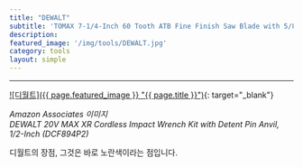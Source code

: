 ```yaml
---
title: "DEWALT"
subtitle: 'TOMAX 7-1/4-Inch 60 Tooth ATB Fine Finish Saw Blade with 5/8-Inch DMK Arbor'
description:
featured_image: '/img/tools/DEWALT.jpg'
category: tools
layout: simple
---
```


***

[![디월트]({{ page.featured_image }} "{{ page.title }}")](https://amzn.to/3cnY6Fu){: target="_blank"}

*Amazon Associates 이미지*<br>
*DEWALT 20V MAX XR Cordless Impact Wrench Kit with Detent Pin Anvil, 1/2-Inch (DCF894P2)*

디월트의 장점, 그것은 바로 노란색이라는 점입니다.
